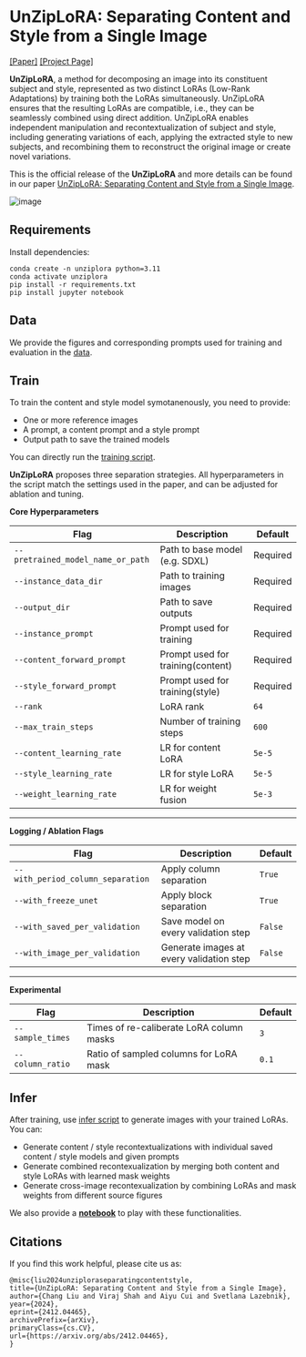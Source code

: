 # UnZipLoRA: Separating Content and Style from a Single Image
[\[Paper\]](https://arxiv.org/abs/2412.04465) 
[\[Project Page\]](https://unziplora.github.io/)


__UnZipLoRA__, a method for decomposing an image into its constituent subject and style, represented as two distinct LoRAs (Low-Rank Adaptations) by training both the LoRAs simultaneously. UnZipLoRA ensures that the resulting LoRAs are compatible, i.e., they can be seamlessly combined using direct addition. UnZipLoRA enables independent manipulation and recontextualization of subject and style, including generating variations of each, applying the extracted style to new subjects, and recombining them to reconstruct the original image or create novel variations.

This is the official release of the __UnZipLoRA__ and more details can be found in our paper [UnZipLoRA: Separating Content and Style from a Single Image](https://arxiv.org/abs/2412.04465).

    
![image](cover_images/teaser.png)

## Requirements

Install dependencies:

```
conda create -n unziplora python=3.11
conda activate unziplora
pip install -r requirements.txt
pip install jupyter notebook
```

## Data

We provide the figures and corresponding prompts used for training and evaluation in the [data](instance_data).

## Train

To train the content and style model symotanenously, you need to provide:

* One or more reference images
* A prompt, a content prompt and a style prompt
* Output path to save the trained models

You can directly run the [training script](train.sh).  

__UnZipLoRA__ proposes three separation strategies. All hyperparameters in the script match the settings used in the paper, and can be adjusted for ablation and tuning.

**Core Hyperparameters**

| Flag                          | Description                              | Default        |
|------------------------------|------------------------------------------|----------------|
| `--pretrained_model_name_or_path` | Path to base model (e.g. SDXL)      | Required       |
| `--instance_data_dir`         | Path to training images                  | Required       |
| `--output_dir`                | Path to save outputs                     | Required       |
| `--instance_prompt`          | Prompt used for training                 | Required       |
| `--content_forward_prompt`   | Prompt used for training(content)         | Required       |
| `--style_forward_prompt`     | Prompt used for training(style)           | Required       |
| `--rank`                      | LoRA rank                                | `64`           |
| `--max_train_steps`           | Number of training steps                 | `600`         |
| `--content_learning_rate`     | LR for content LoRA                      | `5e-5`         |
| `--style_learning_rate`       | LR for style LoRA                        | `5e-5`         |
| `--weight_learning_rate`      | LR for weight fusion                     | `5e-3`         |

---

**Logging / Ablation Flags**

| Flag                          | Description                              | Default        |
|------------------------------|------------------------------------------|----------------|
| `--with_period_column_separation`| Apply column separation              | `True`        |
| `--with_freeze_unet`         | Apply block separation                   | `True`        |
| `--with_saved_per_validation`| Save model on every validation step      | `False`        |
| `--with_image_per_validation`| Generate images at every validation step    | `False`        |

---

**Experimental**

| Flag                          | Description                              | Default        |
|------------------------------|------------------------------------------|----------------|
| `--sample_times`             | Times of re-caliberate LoRA column masks | `3`            |
| `--column_ratio`             | Ratio of sampled columns for LoRA mask   | `0.1`          |


## Infer

After training, use [infer script](infer.sh) to generate images with your trained LoRAs. You can:

* Generate content / style recontextualizations with individual saved content / style models and given prompts
* Generate combined recontexualization by merging both content and style LoRAs with learned mask weights 
* Generate cross-image recontexualization by combining LoRAs and mask weights from different source figures

We also provide a [__notebook__](playground.ipynb) to play with these functionalities.


## Citations
If you find this work helpful, please cite us as:
```
@misc{liu2024unziploraseparatingcontentstyle,
title={UnZipLoRA: Separating Content and Style from a Single Image},
author={Chang Liu and Viraj Shah and Aiyu Cui and Svetlana Lazebnik},
year={2024},
eprint={2412.04465},
archivePrefix={arXiv},
primaryClass={cs.CV},
url={https://arxiv.org/abs/2412.04465},
}
```
